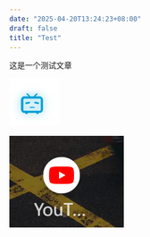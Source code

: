 ```yaml
---
date: "2025-04-20T13:24:23+08:00"
draft: false
title: "Test"
---
```


这是一个测试文章

![20250420140100027.png](https://github.com/Asu1tty/blog_img/blob/main/picSource/20250420140100027.png?raw=true)

![image-20250420143310036](https://raw.githubusercontent.com/Asu1tty/blog_img/main/picSource/image-20250420143310036.png)
